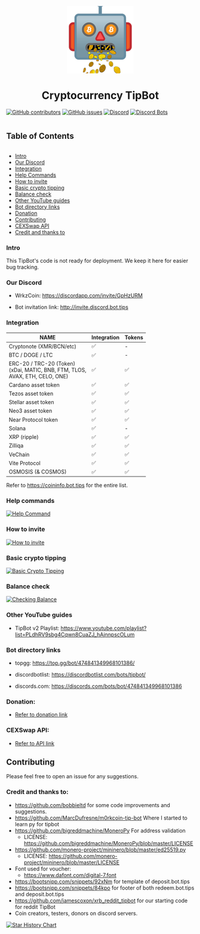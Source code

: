 <p align="center">
  <img width="180" src="./images/TIPBOT.png" alt="Unique Discord Cryptocurrency TipBot">
  <h1 align="center">Cryptocurrency TipBot</h1>
</p>

[![GitHub contributors](https://img.shields.io/github/contributors-anon/wrkzcoin/TipBot?label=Contributors)](https://github.com/wrkzcoin/TipBot/graphs/contributors) [![GitHub issues](https://img.shields.io/github/issues/wrkzcoin/TipBot?label=Issues)](https://github.com/wrkzcoin/TipBot/issues) [![Discord](https://img.shields.io/discord/460755304863498250?label=WrkzCoin%20Discord)](http://chat.wrkz.work) [![Discord Bots](https://top.gg/api/widget/upvotes/474841349968101386.svg)](https://top.gg/bot/474841349968101386)

<!-- Table of Contents -->

<summary><h2 style="display: inline-block">Table of Contents</h2></summary>
<ul>
    <li><a href="#intro">Intro</a></li>
    <li><a href="#our-discord">Our Discord</a></li>
    <li><a href="#integration">Integration</a></li>
    <li><a href="#help-commands">Help Commands</a></li>
    <li><a href="#how-to-invite">How to invite</a></li>
    <li><a href="#basic-crypto-tipping">Basic crypto tipping</a></li>
    <li><a href="#balance-check">Balance check</a></li>
    <li><a href="#other-youtube-guides">Other YouTube guides</a></li>
    <li><a href="#bot-directory-links">Bot directory links</a></li>
    <li><a href="#donation">Donation</a></li>    
    <li><a href="#contributing">Contributing</a></li>
    <li><a href="#cexswap-api">CEXSwap API</a></li>
    <li><a href="#credit-and-thanks-to">Credit and thanks to</a></li>
</ul>


### Intro

This TipBot's code is not ready for deployment. We keep it here for easier bug tracking.

### Our Discord

* WrkzCoin: <https://discordapp.com/invite/GpHzURM>

* Bot invitation link: http://invite.discord.bot.tips

### Integration

| NAME                                                                               	| Integration 	| Tokens 	|
|------------------------------------------------------------------------------------	|-------------	|--------	|
| Cryptonote (XMR/BCN/etc)                                                           	| ✅           	| -      	|
| BTC / DOGE / LTC                                                                   	| ✅           	| -      	|
| ERC-20 / TRC-20 (Token)<br>(xDai, MATIC, BNB, FTM, TLOS, <br>AVAX, ETH, CELO, ONE) 	| ✅           	| ✅      	|
| Cardano asset token                                                                	| ✅           	| ✅      	|
| Tezos asset token                                                                  	| ✅           	| ✅      	|
| Stellar asset token                                                                	| ✅           	| ✅      	|
| Neo3 asset token                                                                   	| ✅           	| ✅      	|
| Near Protocol token                                                                	| ✅           	| ✅      	|
| Solana                                                                             	| ✅           	| -      	|
| XRP (ripple)                                                                       	| ✅           	| ✅      	|
| Zilliqa                                                                            	| ✅           	| ✅      	|
| VeChain                                                                            	| ✅           	| ✅      	|
| Vite Protocol                                                                      	| ✅           	| ✅      	|
| OSMOSIS (& COSMOS)                                                                 	| ✅           	| ✅      	|

Refer to <https://coininfo.bot.tips> for the entire list.


### Help commands

[![Help Command](https://img.youtube.com/vi/yeybe6fWQa8/0.jpg)](https://www.youtube.com/watch?v=yeybe6fWQa8)

### How to invite

[![How to invite](https://img.youtube.com/vi/eNCaJgR3TzY/0.jpg)](https://www.youtube.com/watch?v=eNCaJgR3TzY)

### Basic crypto tipping

[![Basic Crypto Tipping](https://img.youtube.com/vi/w2VWYJ2foTo/0.jpg)](https://www.youtube.com/watch?v=w2VWYJ2foTo)

### Balance check

[![Checking Balance](https://img.youtube.com/vi/tc1xxsggVMo/0.jpg)](https://www.youtube.com/watch?v=tc1xxsggVMo)

### Other YouTube guides

* TipBot v2 Playlist: <https://www.youtube.com/playlist?list=PLdhRV9sbg4Cqwn8CuaZJ_hAjnnpscOLum>

### Bot directory links

* topgg: <https://top.gg/bot/474841349968101386/>

* discordbotlist: <https://discordbotlist.com/bots/tipbot/>

* discords.com: <https://discords.com/bots/bot/474841349968101386>

### Donation:

* [Refer to donation link](./DONATION.md)

### CEXSwap API:
* [Refer to API link](./CEXSWAP_API.md)

## Contributing

Please feel free to open an issue for any suggestions.

### Credit and thanks to:

* <https://github.com/bobbieltd> for some code improvements and suggestions.
* <https://github.com/MarcDufresne/m0rkcoin-tip-bot> Where I started to learn py for tipbot
* <https://github.com/bigreddmachine/MoneroPy> For address validation
  * LICENSE: <https://github.com/bigreddmachine/MoneroPy/blob/master/LICENSE>
* <https://github.com/monero-project/mininero/blob/master/ed25519.py>
  * LICENSE: <https://github.com/monero-project/mininero/blob/master/LICENSE>
* Font used for voucher:
  * <https://www.dafont.com/digital-7.font>
* https://bootsnipp.com/snippets/92xNm for template of deposit.bot.tips
* https://bootsnipp.com/snippets/84kpo for footer of both redeem.bot.tips and deposit.bot.tips
* https://github.com/jamescoxon/xrb_reddit_tipbot for our starting code for reddit TipBot
* Coin creators, testers, donors on discord servers.

[![Star History Chart](https://api.star-history.com/svg?repos=wrkzcoin/TipBot&type=Date)](https://star-history.com/#wrkzcoin/TipBot&Date)

